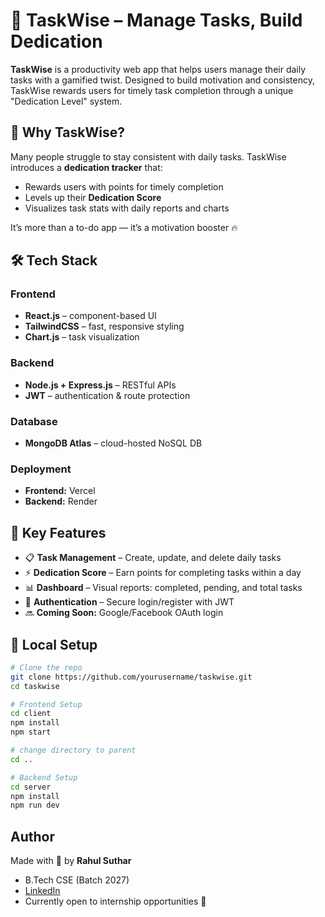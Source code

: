 # 🚀 TaskWise – Manage Tasks, Build Dedication

**TaskWise** is a productivity web app that helps users manage their daily tasks with a gamified twist. Designed to build motivation and consistency, TaskWise rewards users for timely task completion through a unique "Dedication Level" system.


## 🧠 Why TaskWise?

Many people struggle to stay consistent with daily tasks. TaskWise introduces a **dedication tracker** that:
- Rewards users with points for timely completion
- Levels up their **Dedication Score**
- Visualizes task stats with daily reports and charts

It’s more than a to-do app — it’s a motivation booster 🔥



## 🛠️ Tech Stack

### Frontend
- **React.js** – component-based UI
- **TailwindCSS** – fast, responsive styling
- **Chart.js** – task visualization

### Backend
- **Node.js + Express.js** – RESTful APIs
- **JWT** – authentication & route protection

### Database
- **MongoDB Atlas** – cloud-hosted NoSQL DB

### Deployment
- **Frontend:** Vercel  
- **Backend:** Render



## 🔐 Key Features

- 📋 **Task Management** – Create, update, and delete daily tasks  
- ⚡ **Dedication Score** – Earn points for completing tasks within a day  
- 📊 **Dashboard** – Visual reports: completed, pending, and total tasks  
- 🔐 **Authentication** – Secure login/register with JWT  
- 🔜 **Coming Soon:** Google/Facebook OAuth login  

## 🧪 Local Setup

```bash
# Clone the repo
git clone https://github.com/yourusername/taskwise.git
cd taskwise

# Frontend Setup
cd client
npm install
npm start

# change directory to parent
cd .. 

# Backend Setup
cd server
npm install
npm run dev

```

## Author


Made with 💙 by **Rahul Suthar**  
- B.Tech CSE (Batch 2027)  
- [LinkedIn](https://linkedin.com/in/rahul-suthar)  
- Currently open to internship opportunities 🚀

